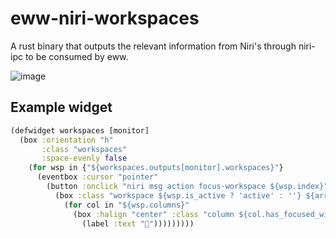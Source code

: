 # eww-niri-workspaces

A rust binary that outputs the relevant information from Niri's through
niri-ipc to be consumed by eww.

![image](https://github.com/user-attachments/assets/04dffba5-43eb-4cb4-9b80-539454400433)


## Example widget 

```clojure
(defwidget workspaces [monitor]
  (box :orientation "h" 
       :class "workspaces"
       :space-evenly false
    (for wsp in {"${workspaces.outputs[monitor].workspaces}"}
      (eventbox :cursor "pointer"
        (button :onclick "niri msg action focus-workspace ${wsp.index}"
          (box :class "workspace ${wsp.is_active ? 'active' : ''} ${arraylength(wsp.columns) == 0 ? 'empty' : ''}"
            (for col in "${wsp.columns}"
              (box :halign "center" :class "column ${col.has_focused_window ? 'focused' : ''}"
                (label :text "")))))))))
```

